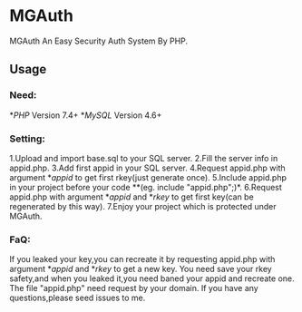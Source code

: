 # MGAuth
MGAuth An Easy Security Auth System By PHP.

## Usage 
### Need:
**PHP* Version 7.4+ **MySQL* Version 4.6+
### Setting:
1.Upload and import base.sql to your SQL server.
2.Fill the server info in appid.php.
3.Add first appid in your SQL server.
4.Request appid.php with argument **appid* to get first rkey(just generate once).
5.Include appid.php in your project before your code **(eg. include "appid.php";)*.
6.Request appid.php with argument **appid* and **rkey* to get first key(can be regenerated by this way).
7.Enjoy your project which is protected under MGAuth.
### FaQ:
If you leaked your key,you can recreate it by requesting appid.php with argument **appid* and **rkey* to get a  new key.
You need save your rkey safety,and when you leaked it,you need baned your appid and recreate one.
The file "appid.php" need request by your domain.
If you have any questions,please seed issues to me.

